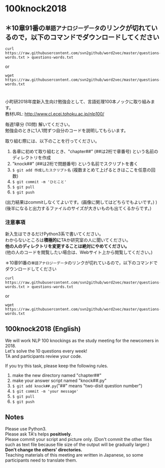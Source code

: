 # 100knock2018

## ＊10章91番の`単語アナロジーデータ`のリンクが切れているので，以下のコマンドでダウンロードしてください　

```
curl https://raw.githubusercontent.com/svn2github/word2vec/master/questions-words.txt > questions-words.txt
```

or 

```
wget https://raw.githubusercontent.com/svn2github/word2vec/master/questions-words.txt
```

#
小町研2018年度新入生向け勉強会として、言語処理100本ノックに取り組みます。  
教材URL: http://www.cl.ecei.tohoku.ac.jp/nlp100/

毎週1章分 (10問) 解いてください。  
勉強会のときに1人1問ずつ自分のコードを説明してもらいます。  

取り組む際には、以下のことを行ってください。
1. 各章に初めて取り組むとき、"chapter##" (##は2桁で章番号) という名前のディレクトリを作成
2. "knock##" (##は2桁で問題番号) という名前でスクリプトを書く
3. `$ git add 作成したスクリプト名`
(複数まとめて上げるときはここを任意の回数)
4. `$ git commit -m 'ひとこと'`
5. `$ git pull`
6. `$ git push`  

(出力結果はcommitしなくてよいです。(画像に関してはどちらでもよいです。) )  
(後半になると出力するファイルのサイズが大きいものも出てくるからです。)  

### 注意事項  
新入生はできるだけPython3系で書いてください。  
わからないところは**積極的に**TAか研究室の人に聞いてください。  
**他の人のディレクトリを変更することは絶対にやめてください。**  
(他の人のコードを閲覧したい場合は、Webサイト上から閲覧してください。)  

＊10章91番の`単語アナロジーデータ`のリンクが切れているので，以下のコマンドでダウンロードしてください　

```
curl https://raw.githubusercontent.com/svn2github/word2vec/master/questions-words.txt > questions-words.txt
```

or 

```
wget https://raw.githubusercontent.com/svn2github/word2vec/master/questions-words.txt
```

## 100knock2018 (English)  
We will work NLP 100 knockings as the study meeting for the newcomers in 2018.  
Let's solve the 10 questions every week!  
TA and participants review your code.  

If you try this task, please keep the following rules.  
1. make the new directory named "chapter##"  
2. make your answer script named "knock##.py"  
3. `$ git add knock##.py`("##" means "two-disit question number")  
4. `$ git commit -m 'your message'`  
5. `$ git pull`  
6. `$ git push`  

## Notes  
Please use Python3.  
Please ask TA's helps **positively**.  
Please commit your script and picture only. (Don't commit the other files such as text file because file size of the output will be gradually larger.)  
**Don't change the others' directories.**  
Teaching materials of this meeting are written in Japanese, so some participants need to translate them.
